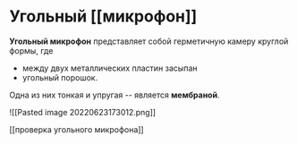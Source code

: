 # Угольный [[микрофон]]

**Угольный микрофон** представляет собой герметичную камеру круглой формы, где 
- между двух металлических пластин засыпан 
- угольный порошок.

Одна из них тонкая и упругая -- является **мембраной**.
 
 ![[Pasted image 20220623173012.png]]
 
 [[проверка угольного микрофона]]
 